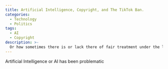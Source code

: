 ```yaml
---
title: Artificial Intelligence, Copyright, and The TikTok Ban.
categories:
  - Technology
  - Politics
tags:
  - AI
  - Copyright
description: >-
  Or how sometimes there is or lack there of fair treatment under the law.
---
```


Artificial Intelligence or AI has been problematic

